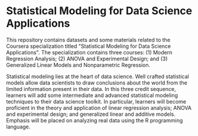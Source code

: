#  Statistical Modeling for Data Science Applications

This repository contains datasets and some materials related to the Coursera specialization titled "Statistical Modeling for Data Science Applications". The specialization contains three courses: (1) Modern Regression Analysis; (2) ANOVA and Experimental Design; and (3) Generalized Linear Models and Nonparametric Regression. 

 Statistical modeling lies at the heart of data science. Well crafted statistical models allow data scientists to draw conclusions about the world from the limited information present in their data. In this three credit sequence, learners will add some intermediate and advanced statistical modeling techniques to their data science toolkit. In particular, learners will become proficient in the theory and application of linear regression analysis; ANOVA and experimental design; and generalized linear and additive models. Emphasis will be placed on analyzing real data using the R programming language.
